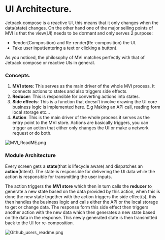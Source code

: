 # UI Architecture.

Jetpack compose is a reactive UI, this means that it only changes when the data(state) changes. On the other hand one of the major selling points of MVI is that the view(UI) needs to be dormant and only serves 2 purpose: 

- Render(Composition) and Re-render(Re-composition) the UI.
- Take user input(entering a text or clicking a button).

As you noticed, the philosophy of MVI matches perfectly with that of Jetpack compose or reactive UIs in general. 

### Concepts.

1. **MVI store**: This serves as the main driver of the whole MVI process, It connects actions to states and also triggers side effects. 
2. **Reducer**: This is responsible for converting actions into states. 
3. **Side effects**:  This is a function that doesn’t involve drawing the UI core business logic is implemented here. E.g Making an API call, reading form local storage etc…
4. **Action**: This is the main driver of the whole process it serves as the entry point to the MVI store. Actions are basically triggers, you can trigger an action that either only changes the UI or make a network request or do both. 

![MVI_ReadME.png](UI%20Architecture%203e34a5c7a9c1445fb2a12e2838b18951/MVI_ReadME.png)

### Module Architecture

Every screen gets a **state**(that is lifecycle aware) and dispatches an **action**(Intent). The state is responsible for delivering the UI data while the action is responsible for transmitting the user inputs. 

The action triggers the **MVI store** which then in turn calls the **reducer** to generate a new state based on the data provided by this action, when this is done the new state together with the action triggers the side effect(s), this then handles the business logic and calls either the API or the local storage to get or change data. The response form this side effect then triggers another action with the new data which then generates a new state based on the data in the response. This newly generated state is then transmitted back to the UI for re-composition. 

![Github_users_readme.png](UI%20Architecture%203e34a5c7a9c1445fb2a12e2838b18951/Github_users_readme.png)